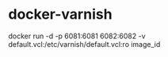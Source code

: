 # docker-varnish

docker run -d -p 6081:6081 6082:6082 -v default.vcl:/etc/varnish/default.vcl:ro image_id
